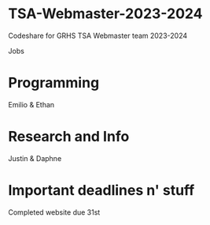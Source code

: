 # TSA-Webmaster-2023-2024
Codeshare for GRHS TSA Webmaster team 2023-2024


Jobs

Programming 
===============================================================================
Emilio &
Ethan

Research and Info 
===============================================================================
Justin &
Daphne

Important deadlines n' stuff
===============================================================================
Completed website due 31st
